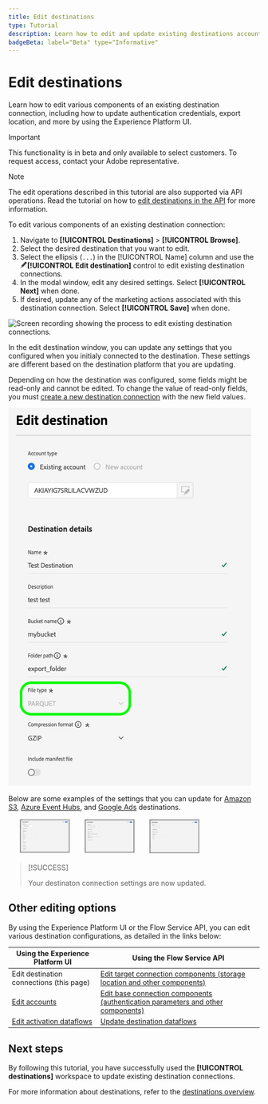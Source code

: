 ```yaml
---
title: Edit destinations
type: Tutorial
description: Learn how to edit and update existing destinations accounts in the Adobe Experience Platform UI
badgeBeta: label="Beta" type="Informative"
---
```

# Edit destinations

Learn how to edit various components of an existing destination connection, including how to update authentication credentials, export location, and more by using the Experience Platform UI.

>[!IMPORTANT]
>
>This functionality is in beta and only available to select customers. To request access, contact your Adobe representative.

>[!NOTE]
>
> The edit operations described in this tutorial are also supported via API operations. Read the tutorial on how to [edit destinations in the API](/help/destinations/api/edit-destination.md) for more information.

To edit various components of an existing destination connection: 

1. Navigate to **[!UICONTROL Destinations]** > **[!UICONTROL Browse]**.
2. Select the desired destination that you want to edit.
3. Select the ellipsis (`...`) in the [!UICONTROL Name] column and use the ![Edit destination control](/help/images/icons/edit.png)**[!UICONTROL Edit destination]** control to edit existing destination connections.
4. In the modal window, edit any desired settings. Select **[!UICONTROL Next]** when done. 
5. If desired, update any of the marketing actions associated with this destination connection. Select **[!UICONTROL Save]** when done.

![Screen recording showing the process to edit existing destination connections.](/help/destinations/assets/ui/edit-destinations/edit-destinations-recording.gif)

In the edit destination window, you can update any settings that you configured when you initialy connected to the destination. These settings are different based on the destination platform that you are updating.

Depending on how the destination was configured, some fields might be read-only and cannot be edited. To change the value of read-only fields, you must [create a new destination connection](../ui/connect-destination.md) with the new field values.

![Screenshot showing a read-only field.](../assets/ui/edit-destinations/read-only.png)

Below are some examples of the settings that you can update for [Amazon S3](../catalog/cloud-storage/amazon-s3.md), [Azure Event Hubs](../catalog/cloud-storage/azure-event-hubs.md), and [Google Ads](../catalog/advertising/google-ads-destination.md) destinations.

<table style="width:100%; table-layout:fixed; border-collapse:separate; border-spacing:16px 0;">
  <tr>
    <td align="center" style="vertical-align:top;">
      <img src="../assets/ui/edit-destinations/edit-amazon-s3-connection.png" alt="Edit destination screen for the Amazon S3 destination." width="100" data-zoomable="yes" />
    </td>
    <td align="center" style="vertical-align:top;">
      <img src="../assets/ui/edit-destinations/edit-eventhubs-connection.png" alt="Edit destination screen for the Azure EventHubs destination." width="100" data-zoomable="yes" />
    </td>
    <td align="center" style="vertical-align:top;">
      <img src="../assets/ui/edit-destinations/edit-google-ads-connection.png" alt="Edit destination screen for the Google Ads destination." width="100" data-zoomable="yes" />
    </td>
  </tr>
</table>

>[!SUCCESS]
>
>Your destinaton connection settings are now updated.

## Other editing options

By using the Experience Platform UI or the Flow Service API, you can edit various destination configurations, as detailed in the links below:

|Using the Experience Platform UI | Using the Flow Service API |
|---------|----------|
| Edit destination connections (this page) | [Edit target connection components (storage location and other components)](/help/destinations/api/edit-destination.md#patch-target-connection) |
| [Edit accounts](/help/destinations/ui/update-accounts.md) | [Edit base connection components (authentication parameters and other components)](/help/destinations/api/edit-destination.md#patch-base-connection) |
| [Edit activation dataflows](/help/destinations/ui/edit-activation.md) | [Update destination dataflows](/help/destinations/api/update-destination-dataflows.md) |

## Next steps

By following this tutorial, you have successfully used the **[!UICONTROL destinations]** workspace to update existing destination connections.

For more information about destinations, refer to the [destinations overview](../catalog/overview.md).
